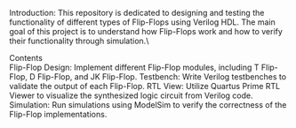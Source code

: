 Introduction:
This repository is dedicated to designing and testing the functionality of different types of Flip-Flops using Verilog HDL.
The main goal of this project is to understand how Flip-Flops work and how to verify their functionality through simulation.\

Contents   
   Flip-Flop Design: Implement different Flip-Flop modules, including T Flip-Flop, D Flip-Flop, and JK Flip-Flop.
   Testbench: Write Verilog testbenches to validate the output of each Flip-Flop.
   RTL View: Utilize Quartus Prime RTL Viewer to visualize the synthesized logic circuit from Verilog code.
   Simulation: Run simulations using ModelSim to verify the correctness of the Flip-Flop implementations.
